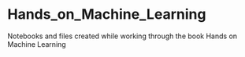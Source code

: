 # Hands_on_Machine_Learning
Notebooks and files created while working through the book Hands on Machine Learning
